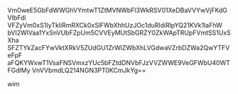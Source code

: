 Vm0weE5GbFdWWGhVYmtwT1ZtMVNWbFl3WkRSV01XeDBaVVYwVjFKdGVIbFdi
VFZyVm0xS1IyTkliRmRXCk0xSlFWbXhhUzJOc1duRldiRlpYQ21KVk1IaFhW
bVI2WlVaa1YxSnVUbFZpUm5CVVEyMUtSbGRZY0ZkWApTRUpFVmtSS1UxSXha
SFZTYkZacFYwVktXRkV5ZUdGU1ZrWlZWbXhLVGdwaVZrbDZWa2QwYTFVeFpF
aFQKYWxwT1VsaFNSVmxzYUc5bFZtdDNVbFJzVVZWWE9VeGFWbU40WTFGdlMy
VnVVbmdLQ214NGN3PT0KCmJkYg==

wim